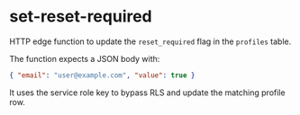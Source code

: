 # set-reset-required

HTTP edge function to update the `reset_required` flag in the `profiles` table.

The function expects a JSON body with:

```json
{ "email": "user@example.com", "value": true }
```

It uses the service role key to bypass RLS and update the matching profile row.
